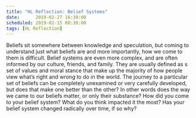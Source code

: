```yaml
---
title: "HL Reflection: Belief Systems"
date:      2019-02-27 16:30:00
scheduled: 2019-02-15 08:30:00
tags: [HL Reflection]
---
```

Beliefs sit somewhere between knowledge and speculation, but coming to understand just what beliefs are and more importantly, how we come to them is difficult. Belief systems are even more complex, and are often informed by our culture, friends, and family. They are usually defined as s set of values and moral stance that make up the majority of how people view what’s right and wrong to do in the world. The journey to a particular set of beliefs can be completely unexamined or very carefully developed, but does that make one better than the other? In other words does the way we came to our beliefs matter, or only their substance? How did you come to your belief system? What do you think impacted it the most? Has your belief system changed radically over time, if so why? 
